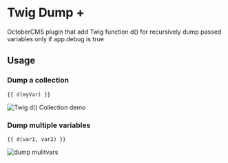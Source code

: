# Twig Dump +
OctoberCMS plugin that add Twig function d() for recursively dump passed variables only if app.debug is true

## Usage

### Dump a collection
```twig
{{ d(myVar) }}
```
![Twig d() Collection demo](https://cloud.githubusercontent.com/assets/12028540/26622474/d464855a-45ea-11e7-956f-edc02f44437c.png)


### Dump multiple variables

```twig
{{ d(var1, var2) }}
```
![dump mulitvars](https://cloud.githubusercontent.com/assets/12028540/26622650/6bef880c-45eb-11e7-844e-cc38f1b887da.png)
